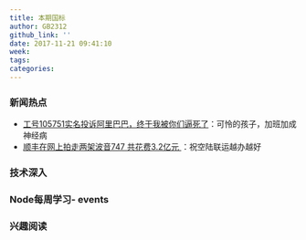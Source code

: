 ```yaml
---
title: 本期国标
author: GB2312
github_link: ''
date: 2017-11-21 09:41:10
week:
tags:
categories:
---
```

### 新闻热点

- [工号105751实名投诉阿里巴巴，终于我被你们逼死了](http://www.sohu.com/a/118220551_417724)：可怜的孩子，加班加成神经病
- [顺丰在网上拍走两架波音747 共花费3.2亿元 ](http://www.techweb.com.cn/it/2017-11-21/2608890.shtml)：祝空陆联运越办越好

### 技术深入


### Node每周学习- events



### 兴趣阅读
